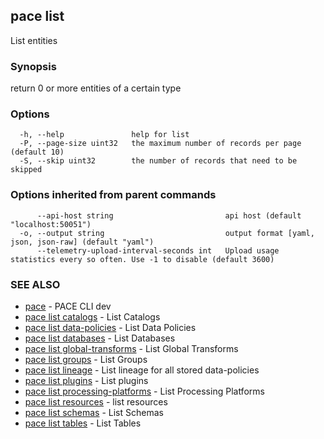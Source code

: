 ## pace list

List entities

### Synopsis

return 0 or more entities of a certain type

### Options

```
  -h, --help               help for list
  -P, --page-size uint32   the maximum number of records per page (default 10)
  -S, --skip uint32        the number of records that need to be skipped
```

### Options inherited from parent commands

```
      --api-host string                         api host (default "localhost:50051")
  -o, --output string                           output format [yaml, json, json-raw] (default "yaml")
      --telemetry-upload-interval-seconds int   Upload usage statistics every so often. Use -1 to disable (default 3600)
```

### SEE ALSO

* [pace](pace.md)	 - PACE CLI dev
* [pace list catalogs](pace_list_catalogs.md)	 - List Catalogs
* [pace list data-policies](pace_list_data-policies.md)	 - List Data Policies
* [pace list databases](pace_list_databases.md)	 - List Databases
* [pace list global-transforms](pace_list_global-transforms.md)	 - List Global Transforms
* [pace list groups](pace_list_groups.md)	 - List Groups
* [pace list lineage](pace_list_lineage.md)	 - List lineage for all stored data-policies
* [pace list plugins](pace_list_plugins.md)	 - List plugins
* [pace list processing-platforms](pace_list_processing-platforms.md)	 - List Processing Platforms
* [pace list resources](pace_list_resources.md)	 - list resources
* [pace list schemas](pace_list_schemas.md)	 - List Schemas
* [pace list tables](pace_list_tables.md)	 - List Tables

